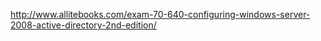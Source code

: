 http://www.allitebooks.com/exam-70-640-configuring-windows-server-2008-active-directory-2nd-edition/